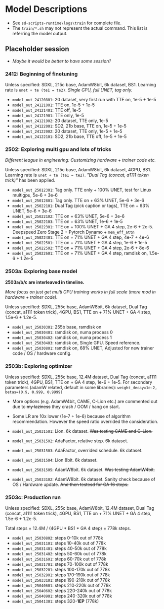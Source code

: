 # Model Descriptions #

- See `sd-scripts-runtime\logs\train` for complete file.
- The `train/*.sh` may not represent the actual command. This list is referring the model output.

## Placeholder session ##

- *Maybe it would be better to have some session?*

### 2412: Beginning of finetuning ###

Unless specified: SDXL, 215c base, AdamW8bit, 6k dataset, BS1. Learning rate is `unet + te (te1 = te2)`. *Single GPU, full UNET, tag only.*

- `model_out_24120801`: 20 dataset, very first run with TTE on, 1e-5 + 1e-5
- `model_out_24121001`: TTE on, 1e-5 + 1e-5
- `model_out_24121401`: TTE off, 1e-5
- `model_out_24121901`: TTE only, 1e-5
- `model_out_24121902`: 20 dataset, TTE only, 1e-5
- `model_out_24122001`: SD2, 21b base, TTE on, 1e-5 + 1e-5
- `model_out_24122002`: 20 dataset, TTE only, 1e-5 + 1e-5
- `model_out_24122101`: SD2, 21b base, TTE off, 1e-5 + 1e-5

### 2502: Exploring multi gpu and lots of tricks ###

*Different league in engineering: Customizing hardware + trainer code etc.*

Unless specified: SDXL, 215c base, AdamW8bit, 6k dataset, 4GPU, BS1. Learning rate is `unet + te (te1 = te2)`. *"Dual Tag (concat, a1111 token trick)"* has been applied.

- `model_out_25012301`: Tag only. TTE only + 100% UNET, test for Linux multigpu, 5e-6 + 3e-6
- `model_out_25012801`: Tag only. TTE on + 63% UNET, 5e-6 + 3e-6
- `model_out_25022101`: Dual Tag (pick caption or tags), TTE on + 63% UNET, 5e-6 + 3e-6
- `model_out_25022102`: TTE on + 63% UNET, 5e-6 + 3e-6
- `model_out_25022103`: TTE on + 63% UNET, 1e-6 + 1e-5
- `model_out_25022301`: TTE on + 100% UNET + GA 4 step, 2e-6 + 2e-5. Deepspeed Zero Stage 2 + Pytorch Dynamo + `mem_eff_attn`
- `model_out_25022401`: TTE on + 71% UNET + GA 4 step, 4e-7 + 4e-6
- `model_out_25022501`: TTE on + 71% UNET + GA 4 step, 1e-6 + 1e-5
- `model_out_25022502`: TTE on + 71% UNET + GA 4 step, 2e-6 + 8e-6
- `model_out_25022601`: TTE on + 71% UNET + GA 4 step, ramdisk on, 1.5e-6 + 1.2e-5

### 2503a: Exploring base model ###

**2503a/b/c are interleaved in timeline.**

*More focus on just get multi GPU training works in full scale (more mod in hardware + trainer code).*

Unless specified: SDXL, 255c base, AdamW8bit, 6k dataset, Dual Tag (concat, a1111 token trick), 4GPU, BS1, TTE on + 71% UNET + GA 4 step, 1.5e-6 + 1.2e-5.

- `model_out_25030301`: 255b base, ramdisk on
- `model_out_25030401`: ramdisk on, numa process 0
- `model_out_25030402`: ramdisk on, numa process 1
- `model_out_25030403`: ramdisk on, Single GPU. Speed reference.
- `model_out_25030801`: ramdisk on, 68% UNET, Adjusted for new trainer code / OS / hardware config.

### 2503b: Exploring optimizer ###

Unless specified: SDXL, 255c base, 12.4M dataset, Dual Tag (concat, a1111 token trick), 4GPU, BS1, TTE on + GA 4 step, 1e-6 + 1e-5.
For secondary parameters (adamW related, default in some libraries): `weight_decay=1e-2, betas=(0.9, 0.999, 0.9999)`

- More options (e.g. AdamW4bit, CAME, C-Lion etc.) are commented out due to ~~my laziness~~ they crash / OOM / hang on start.

- Some LR are 10x lower (1e-7 + 1e-6) because of algorithm recommendation. However the speed ratio overrided the consideration.

- `model_out_25031501`: Lion. 6k dataset. ~~Was testing CAME and C-Lion.~~
- `model_out_25031502`: AdaFactor, relative step. 6k dataset.
- `model_out_25031503`: AdaFactor, overrided schedule. 6k dataset.
- `model_out_25031504`: Lion 8bit. 6k dataset.
- `model_out_25031505`: AdamW8bit. 6k dataset. ~~Was testing AdamW4bit.~~
- `model_out_25033102`: AdamW8bit. 6k dataset. Sanity check because of OS / Hardware update. ~~And then testesd for GA 16 steps.~~

### 2503c: Production run ###

Unless specified: SDXL, 255c base, AdamW8bit, 12.4M dataset, Dual Tag (concat, a1111 token trick), 4GPU, BS1, TTE on + 71% UNET + GA 4 step, 1.5e-6 + 1.2e-5.

Total steps = 12.4M / (4GPU * BS1 * GA 4 step) = 778k steps.

- `model_out_25030802`: steps 0-10k out of 778k
- `model_out_25031101`: steps 10-40k out of 778k
- `model_out_25031401`: steps 40-50k out of 778k
- `model_out_25031402`: steps 50-60k out of 778k
- `model_out_25031601`: steps 60-70k out of 778k
- `model_out_25031701`: steps 70-100k out of 778k
- `model_out_25032201`: steps 100-170k out of 778k
- `model_out_25032901`: steps 170-190k out of 778k
- `model_out_25033101`: steps 190-210k out of 778k
- `model_out_25040601`: steps 210-220k out of 778k
- `model_out_25040602`: steps 220-240k out of 778k
- `model_out_25040901`: steps 240-320k out of 778k
- `model_out_25041301`: steps 320-**1EP** (778k)
